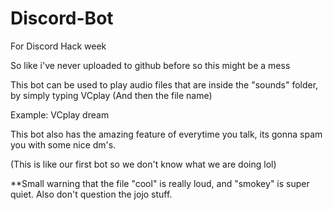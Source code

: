 # Discord-Bot
For Discord Hack week


So like i've never uploaded to github before so this might be a mess


This bot can be used to play audio files that are inside the "sounds" folder, by simply typing VCplay (And then the file name)

Example: VCplay dream


This bot also has the amazing feature of everytime you talk, its gonna spam you with some nice dm's.


(This is like our first bot so we don't know what we are doing lol)


**Small warning that the file "cool" is really loud, and "smokey" is super quiet. Also don't question the jojo stuff.  
